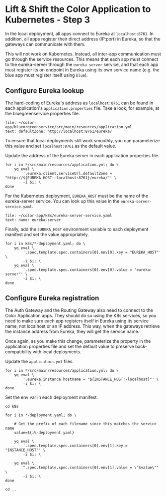# Lift & Shift the Color Application to Kubernetes - Step 3

In the local deployment, all apps connect to Eureka at `localhost:8761`.
In addition, all apps register their direct address (IP:port) in Eureka, so that the gateways can communicate with them.

This will not work on Kubernetes. 
Instead, all inter-app communication must go through the service resources.
This means that each app must connect to the eureka-server through the `eureka-server` service, and that each app must register its on endpoint in Eureka using its own service name (e.g. the blue app must register itself using `blue`).

## Configure Eureka lookup

The hard-coding of Eureka's address as `localhost:8761` can be found in each application's `application.properties` file. 
Take a look, for example, at the bluegreenservice properties file.
```editor:select-matching-text
file: ~/color-app/blueorgreenservice/src/main/resources/application.yml
text: defaultZone: http://localhost:8761/eureka/
```

To ensure that local deployments still work smoothly, you can parameterize this value and set `localhost:8761` as the default value.

Update the address of the Eureka server in each application.properties file.
```execute-1
for i in */src/main/resources/application.yml; do \
    yq eval \
        '.eureka.client.serviceUrl.defaultZone = "http://${EUREKA_HOST:-localhost:8761}/eureka/"' \
        -i $i; \
done
```

For the Kubernetes deployment, `EUREKA_HOST` must be the name of the eureka-server service.
You can look up this value in the `eureka-server-service.yaml`.
```editor:select-matching-text
file: ~/color-app/k8s/eureka-server-service.yaml
text: name: eureka-server
```

Finally, add the `EUREKA_HOST` environment variable to each deployment manifest and set the value appropriately.
```execute-1
for i in k8s/*-deployment.yaml; do \
    yq eval \
        '.spec.template.spec.containers[0].env[0].key = "EUREKA_HOST"' \
        -i $i; \
    yq eval \
        '.spec.template.spec.containers[0].env[0].value = "eureka-server"' \
        -i $i; \
done
```

## Configure Eureka registration

The Auth Gateway and the Routing Gateway also need to connect to the Color Application apps. 
They should do so using the K8s services, so you need to make sure each app registers itself in Eureka using its service name, not localhost or an IP address. 
This way, when the gateways retrieve the instance address from Eureka, they will get the service name.

Once again, as you make this change, parameterize the property in the application properties file and set the default value to preserve back-compatibility with local deployments.

Update the `application.yml` files.
```execute-1
for i in */src/main/resources/application.yml; do \
    yq eval \
        '.eureka.instance.hostname = "${INSTANCE_HOST:-localhost}"' \
        -i $i; \
done
```

Set the env var in each deployment manifest.
```execute-1
cd k8s 

for i in *-deployment.yaml; do \

    # Get the prefix of each filename since this matches the service name
    value=${i%-deployment.yaml}

    yq eval \
        '.spec.template.spec.containers[0].env[1].key = "INSTANCE_HOST"' \
        -i $i; \

    yq eval \
        ".spec.template.spec.containers[0].env[1].value = \"$value\"" \
        -i $i; \
done

cd ..
```
